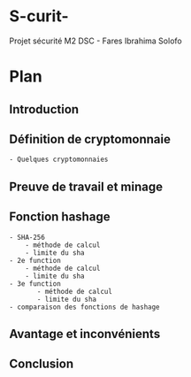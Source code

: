 # S-curit-
Projet sécurité M2 DSC - Fares Ibrahima Solofo
# Plan

## Introduction
## Définition de cryptomonnaie
    - Quelques cryptomonnaies

## Preuve de travail et minage

## Fonction hashage
    - SHA-256
        - méthode de calcul
        - limite du sha
    - 2e function
        - méthode de calcul
        - limite du sha
    - 3e function
           - méthode de calcul
           - limite du sha
    - comparaison des fonctions de hashage

## Avantage et inconvénients
    
## Conclusion
